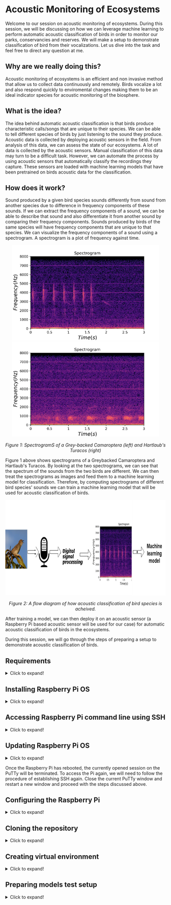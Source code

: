 # Acoustic Monitoring of Ecosystems

Welcome to our session on acoustic monitoring of ecosystems. During this session, we will be discussing on how we can leverage machine learning to perform automatic acoustic classification of birds in order to monitor our parks, conservancies and reserves. We will make a setup to demonstrate classification of bird from their vocalizations. Let us dive into the task and feel free to direct any question at me.

## Why are we really doing this?


Acoustic monitoring of ecosystems is an efficient and non invasive method that allow us to collect data continuously and remotely. Birds vocalize a lot and also respond quickly to enviromental changes making them to be an ideal indicator species for acoustic monitoring of the biosphere.

## What is the idea?


The idea behind automatic acoustic classification is that birds produce characteristic calls/songs that are unique to their species. We can be able to tell different species of birds by just listening to the sound they produce. Acoustic data is collected by deploying acoustic sensors in the field. From analysis of this data, we can assess the state of our ecosystems. A lot of data is collected by the acoustic sensors. Manual classification of this data may turn to be a difficult task. However, we can automate the process by using acoustic sensors that automatically classify the recordings they capture. These sensors are loaded with machine learning models that have been pretrained on birds acoustic data for the classification.

## How does it work?

Sound produced by a given bird species sounds differently from sound from another species due to difference in frequency components of these sounds. If we can extract the frequency components of a sound, we can be able to describe that sound and also differentiate it from another sound by comparing their frequency components. Sounds produced by birds of the same species will have frequency components that are unique to that species. We can visualize the frequency components of a sound using a spectrogram. A spectrogram is a plot of frequency against time.

<p align="center">
  <img width="460" height="300" src="/assets/img/18 grey-backed.png">
  <img width="460" height="300" src="/assets/img/19 hartlaub's-turacos-spectrogram.png">
  
</p>

<p align="center"> 
  <em>Figure 1: SpectrogramS of a Grey-backed Camaroptera (left) and Hartlaub's Turacos (right)</em>
</p>

Figure 1 above shows spectrograms of a Greybacked Camaroptera and Hartlaub's Turacos. By looking at the two spectrograms, we can see that the spectrum of the sounds from the two birds are different. We can then treat the spectrograms as images and feed them to a machine learning model for classification. Therefore, by computing spectrograms of different bird species' sounds we can train a machine learning model that will be used for acoustic classification of birds. 

<p align="center">
  <img width="auto" height="300" src="/assets/img/17 dsp-ml.png"> 
</p>

<p align="center"> 
  <em>Figure 2: A flow diagram of how acoustic classification of bird species is acheived.</em>
</p>

After training a model, we can then deploy it on an acoustic sensor (a Raspberry Pi based acoustic sensor will be used for our case) for automatic acoustic classification of birds in the ecosystems. 

During this session, we will go through the steps of preparing a setup to demonstrate acoustic classification of birds.


## Requirements

<details>
  <summary>Click to expand!</summary>

1. Raspberry Pi 3 and above and its power supply.
2. An SD card of at least 8GB.
3. USB microphone
4. 3 220/470 ohms resistors
5. 3 LEDs
5. 4 male-female jumper cables
6. 4 connecting wires
7. Breadboard
8. A reliable Wi-Fi connection
9. Personal computer
10. A monitor, HDMI cable, mouse and keyboard (optional)
  
</details>


## Installing Raspberry Pi OS

<details>
  <summary>Click to expand!</summary>

The Raspberry Pi needs an operating system for its operation. The following steps outline the process of installing the Raspberry Pi OS (formerly known as Raspbian) on the Raspberry Pi. 

### Step 1
Download and install the [Raspberry Pi Imager here](https://www.raspberrypi.org/software/) on your PC.

### Step 2
Connect an SD card reader with an SD card of at least 8GB inside to your PC.

### Step 3
Open the Raspberry Pi Imager and the following window should appear:
<p align="center">
  <img width="auto" height="auto" src="/assets/img/1 raspbian.png"> 
</p>

### Step 4.0
Choose operating system and select the option highlated below:

<p align="center">
  <img width="auto" height="auto" src="/assets/img/2 raspbian_LI.jpg"> 
</p>

### Step 4.1
Press CTRL + SHIFT + X for advanced options and check and fill in the spaces as follows

<p align="center">
  <img width="auto" height="auto" src="/assets/img/3 raspbian.PNG"> 
</p>



### Step 5
Choose storage 

<p align="center">
  <img width="auto" height="auto" src="/assets/img/4 raspbian_LI.jpg"> 
</p>

### Step 6
Write the image and verify the SD card by clicking yes.

<p align="center">
  <img width="auto" height="auto" src="/assets/img/5 raspbian.PNG"> 
</p>

You should see the writing progress as shown below

<p align="center">
  <img width="auto" height="auto" src="/assets/img/6 raspbian.PNG"> 
</p>

When the writing is completed, the following should appear:

<p align="center">
  <img width="auto" height="auto" src="/assets/img/7 raspbian.PNG"> 
</p>

The SD card is now ready and can be plugged into the SD card slot of the Raspberry Pi. To use the Raspberry Pi, you can do it using a USB keyboard, a monitor, a HDMI cable and a mouse. Just plug the mouse and the keyboard into the Raspberry Pi's USB ports and the HDMI to the HDMI's ports on the monitor and the Pi. Power the monitor and the Pi. From here you can access the Raspberry Pi's full desktop environment.
  
If you do not have access to a USB keyboard, a monitor, a HDMI cable and a mouse, we will use SSH to access the commandline of a headless Raspberry Pi.
  
</details>

## Accessing Raspberry Pi command line using SSH
  
<details>
  <summary>Click to expand!</summary>
  
After installing the Raspbian OS on the Raspberry Pi we need to access its the command line. This can be done using a monitor or another computer on the same network as the Raspberry Pi using SSH. The steps below are a guide on how to use access the command line of a Raspberry Pi using SSH 
  
### Step 1
Download and install PuTTy [here](https://the.earth.li/~sgtatham/putty/latest/w64/putty-64bit-0.76-installer.msi) for Windows and [here](https://the.earth.li/~sgtatham/putty/latest/putty-0.76.tar.gz) for Unix

### Step 2
Connect your PC/Mac to the same Wi-Fi you entered SSID and password to the Pi during the image writing process. Alternatively, you can connect the Raspberry to your computer using an ethernet cable and then power the Raspberry Pi.

### Step 3
Open PuTTy and key in `raspberrypi.local` as shown below:

<p align="center">
  <img width="auto" height="auto" src="/assets/img/putty-raspi-ssh.PNG"> 
</p>

Press enter and under login in the window that will appear enter `pi` as shown below:

<p align="center">
  <img width="auto" height="auto" src="/assets/img/putty-login.PNG"> 
</p>

Press enter and key in the password of the Raspberry and press enter once more. You should see the following window:

<p align="center">
  <img width="auto" height="auto" src="/assets/img/putty-logged-in.PNG"> 
</p>

You have successfully accessed the command line of the Raspberry Pi using SSH.

To get the full desktop environment we can use VNC viewer. Follow the following [link](https://github.com/DeKUT-DSAIL/arm-dev-summit/blob/main/bioacoustics/vnc-viewer.md) to learn how to use VNC viewer with the Raspberry Pi. 
  
</details>

## Updating Raspberry Pi OS

<details>
  <summary>Click to expand!</summary>

It is necessary that the Raspberry Pi OS on your Pi be updated. To update the OS, run the following commands on the command line:
```cpp
sudo apt-get update
sudo apt-get upgrade
sudo reboot
```
</details>

Once the Raspberry Pi has rebooted, the currently opened session on the PuTTy will be terminated. To access the Pi again, we will need to follow the procedure of establishing SSH again. Close the current PuTTy window and restart a new window and proceed with the steps discussed above.

## Configuring the Raspberry Pi

<details>
  <summary>Click to expand!</summary>

### Enabling GPIO
  
We will be using GPIO pins so we need to enable them. Run the following command on the command line:


```cpp
sudo raspi-config
```
and you should get the following:

<p align="center">
  <img width="auto" height="auto" src="/assets/img/5 headless-ssh.PNG"> 
</p>

Scroll down to Interface Options using up-down buttons and press enter. Select gpio option and enable it. Exit by selecting Finish using the 'sides' arrow keys and then press enter.

</details>

## Cloning the repository

<details>
  <summary>Click to expand!</summary>
  
We will clone the repository containing the software requirements for this demo. Run the following command on the command line:
  
```cpp
git clone https://github.com/DeKUT-DSAIL/arm-dev-summit.git
```
  
</details>

## Creating virtual environment

<details>
  <summary>Click to expand!</summary>


To create a virtual environment run the following commands on the command line one by one

```cpp
cp bioacoustics-env/bioacoustics-env-bash ./
chmod +x bioacoustics-env-bash
./bioacoustics-env-bash
```
Enter yes whenever prompted:


Now the Raspberry Pi is ready for use in this task.

</details>
 

## Preparing models test setup

<details>
  <summary>Click to expand!</summary>
  We will demonstrate acoustic classification of birds using a Raspberry Pi, some LEDs, and a USB microphone. To prepare the setup, we need to shutdown the Raspberry Pi first and disconnect it from power. Run the following command on the previously opened command line:
  
```cpp
sudo shutdown now
```
Wait until the activity (green) LED stops blinking before disconnecting the Raspberry Pi from power. After disconnecting the Raspberry Pi from power, we will proceed to prepare the models test setup. The diagram below shows the Raspberry Pi pinout:
  
<p align="center">
  <img width="auto" height="auto" src="/assets/img/25 raspi-pinout.png">  
</p>

<p align="center"> 
  <em>Pinout of the Raspberry Pi</em>
</p>
  
Make the connections as shown below. Note the polarity of the LED shown in the diagram. The positive terminal is connected to the Raspberry Pi's GPIO pin through a resistor.

<p align="center">
  <img width="auto" height="auto" src="/assets/img/26 model-test-setup.jpg">  
</p>

<p align="center"> 
  <em>Model test setup</em>
</p>
  
</details>

